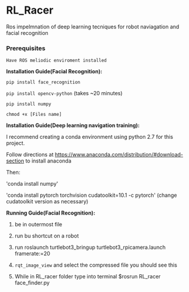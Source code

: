 # RL_Racer

Ros impelmnation of deep learning tecniques for robot naviagation and facial recognition

### Prerequisites

`Have ROS meliodic enviroment installed` 


**Installation Guide(Facial Recognition):**

`pip install face_recognition` 

`pip install opencv-python` (takes ~20 minutes)

`pip install numpy` 

`chmod +x [Files name]` 

**Installation Guide(Deep learning navigation training):**

I recommend creating a conda environment using python 2.7 for this project. 

Follow directions at https://www.anaconda.com/distribution/#download-section to install anaconda

Then:

'conda install numpy'

'conda install pytorch torchvision cudatoolkit=10.1 -c pytorch'    (change cudatoolkit version as necessary)



**Running Guide(Facial Recognition):**

1. be in outermost file

2. run bu shortcut on a robot

3. run roslaunch turtlebot3_bringup turtlebot3_rpicamera.launch framerate:=20 

4. `rqt_image_view` and select the compressed file you should see this

5. While in RL_racer folder type into terminal $rosrun RL_racer face_finder.py

